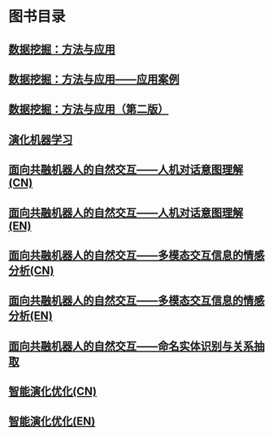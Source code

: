 # 图书目录

## [数据挖掘：方法与应用](DataMining-MethodologyandApplications)

## [数据挖掘：方法与应用——应用案例](DataMining-MethodsandApplications-ApplicationCases)

## [数据挖掘：方法与应用（第二版）](DataMining-MethodologyandApplications(2ndedition))

## [演化机器学习](演化机器学习) 

## [面向共融机器人的自然交互——人机对话意图理解(CN)](面向智能机器人的自然交互——人机对话意图理解)

## [面向共融机器人的自然交互——人机对话意图理解(EN)](Intent-Recognition-for-Human-Machine-Interactions)

## [面向共融机器人的自然交互——多模态交互信息的情感分析(CN)](面向共融机器人的自然交互——多模态交互信息的情感分析)

## [面向共融机器人的自然交互——多模态交互信息的情感分析(EN)](Multi-Modal-Sentiment-Analysis)

## [面向共融机器人的自然交互——命名实体识别与关系抽取](面向共融机器人的自然交互——命名实体识别与关系抽取)

## [智能演化优化(CN)](智能演化优化)

## [智能演化优化(EN)](Intelligent-Evolutionary-Optimization)

